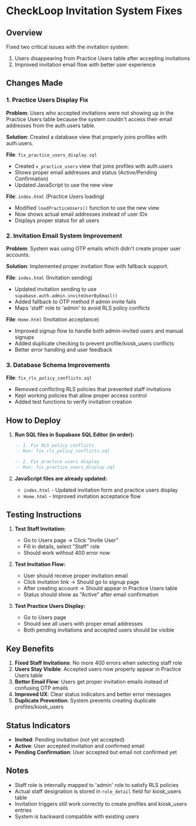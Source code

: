 # CheckLoop Invitation System Fixes

## Overview
Fixed two critical issues with the invitation system:
1. Users disappearing from Practice Users table after accepting invitations
2. Improved invitation email flow with better user experience

## Changes Made

### 1. Practice Users Display Fix

**Problem**: Users who accepted invitations were not showing up in the Practice Users table because the system couldn't access their email addresses from the auth.users table.

**Solution**: Created a database view that properly joins profiles with auth.users.

**File**: `fix_practice_users_display.sql`
- Created `v_practice_users` view that joins profiles with auth.users
- Shows proper email addresses and status (Active/Pending Confirmation)
- Updated JavaScript to use the new view

**File**: `index.html` (Practice Users loading)
- Modified `loadPracticeUsers()` function to use the new view
- Now shows actual email addresses instead of user IDs
- Displays proper status for all users

### 2. Invitation Email System Improvement

**Problem**: System was using OTP emails which didn't create proper user accounts.

**Solution**: Implemented proper invitation flow with fallback support.

**File**: `index.html` (Invitation sending)
- Updated invitation sending to use `supabase.auth.admin.inviteUserByEmail()`
- Added fallback to OTP method if admin invite fails
- Maps 'staff' role to 'admin' to avoid RLS policy conflicts

**File**: `Home.html` (Invitation acceptance)
- Improved signup flow to handle both admin-invited users and manual signups
- Added duplicate checking to prevent profile/kiosk_users conflicts
- Better error handling and user feedback

### 3. Database Schema Improvements

**File**: `fix_rls_policy_conflicts.sql`
- Removed conflicting RLS policies that prevented staff invitations
- Kept working policies that allow proper access control
- Added test functions to verify invitation creation

## How to Deploy

1. **Run SQL files in Supabase SQL Editor (in order):**
   ```sql
   -- 1. Fix RLS policy conflicts
   -- Run: fix_rls_policy_conflicts.sql
   
   -- 2. Fix practice users display
   -- Run: fix_practice_users_display.sql
   ```

2. **JavaScript files are already updated:**
   - `index.html` - Updated invitation form and practice users display
   - `Home.html` - Improved invitation acceptance flow

## Testing Instructions

1. **Test Staff Invitation:**
   - Go to Users page → Click "Invite User"
   - Fill in details, select "Staff" role
   - Should work without 400 error now

2. **Test Invitation Flow:**
   - User should receive proper invitation email
   - Click invitation link → Should go to signup page
   - After creating account → Should appear in Practice Users table
   - Status should show as "Active" after email confirmation

3. **Test Practice Users Display:**
   - Go to Users page
   - Should see all users with proper email addresses
   - Both pending invitations and accepted users should be visible

## Key Benefits

1. **Fixed Staff Invitations**: No more 400 errors when selecting staff role
2. **Users Stay Visible**: Accepted users now properly appear in Practice Users table
3. **Better Email Flow**: Users get proper invitation emails instead of confusing OTP emails
4. **Improved UX**: Clear status indicators and better error messages
5. **Duplicate Prevention**: System prevents creating duplicate profiles/kiosk_users

## Status Indicators

- **Invited**: Pending invitation (not yet accepted)
- **Active**: User accepted invitation and confirmed email
- **Pending Confirmation**: User accepted but email not confirmed yet

## Notes

- Staff role is internally mapped to 'admin' role to satisfy RLS policies
- Actual staff designation is stored in `role_detail` field for kiosk_users table
- Invitation triggers still work correctly to create profiles and kiosk_users entries
- System is backward compatible with existing users
